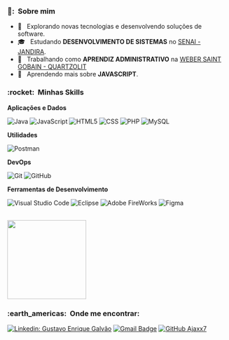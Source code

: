 

<h3> 👨: &nbsp;Sobre mim </h3>

- 🤔 &nbsp; Explorando novas tecnologias e desenvolvendo soluções de software.
- 🎓 &nbsp; Estudando **DESENVOLVIMENTO DE SISTEMAS** no <a href="https://jandira.sp.senai.br/">SENAI - JANDIRA</a>.
- 💼 &nbsp; Trabalhando como **APRENDIZ ADMINISTRATIVO** na <a href="https://www.saint-gobain.com.br/solucoes/nossas-marcas/quartzolit">WEBER SAINT GOBAIN - QUARTZOLIT</a>
- 🌱 &nbsp; Aprendendo mais sobre **JAVASCRIPT**.

<h3> :rocket: &nbsp;Minhas Skills </h3>

**Aplicações e Dados**

  
  ![Java](https://img.shields.io/badge/-Java-333333?style=flat&logo=Java&logoColor=007396)
  ![JavaScript](https://img.shields.io/badge/-JavaScript-333333?style=flat&logo=javascript)
  ![HTML5](https://img.shields.io/badge/-HTML5-333333?style=flat&logo=HTML5)
  ![CSS](https://img.shields.io/badge/-CSS-333333?style=flat&logo=CSS3&logoColor=1572B6)
  ![PHP](https://img.shields.io/badge/-PHP-333333?style=flat&logo=PHP&logoColor=1572B6)
  ![MySQL](https://img.shields.io/badge/-MySQL-333333?style=flat&logo=mysql)

**Utilidades**

  ![Postman](https://img.shields.io/badge/-Postman-333333?style=flat&logo=postman)

**DevOps**

  ![Git](https://img.shields.io/badge/-Git-333333?style=flat&logo=git)
  ![GitHub](https://img.shields.io/badge/-GitHub-333333?style=flat&logo=github)
  
  **Ferramentas de Desenvolvimento**

  ![Visual Studio Code](https://img.shields.io/badge/-Visual%20Studio%20Code-333333?style=flat&logo=visual-studio-code&logoColor=007ACC)
  ![Eclipse](https://img.shields.io/badge/-Eclipse-333333?style=flat&logo=eclipse-ide&logoColor=2C2255)
  ![Adobe FireWorks](https://img.shields.io/badge/-FireWorks-333333?style=flat&logo=adobe-fireworks&logoColor=007ACC)
  ![Figma](https://img.shields.io/badge/-Figma-333333?style=flat&logo=figma&logoColor=007ACC)
  

<br/>

<a href="https://github.com/Ajaxx7">
  <img height="180em" src="https://github-readme-stats.vercel.app/api?username=Ajaxx7&theme=dracula&show_icons=true" />
</a>

<br/>

<h3> :earth_americas: &nbsp;Onde me encontrar: </h3> 

[![Linkedin: Gustavo Enrique Galvão](https://img.shields.io/badge/-Ajaxx7-blue?style=flat-square&logo=Linkedin&logoColor=white&link=)](gustavo-enrique-galvão-agostinho-dos-santos-79b114213)
[![Gmail Badge](https://img.shields.io/badge/-gustavo.galvao.agostinho@gmail.com-006bed?style=flat-square&logo=Gmail&logoColor=white&link=mailto:gustavo.galvao.agostinho@gmail.com)](mailto:gustavo.galvao.agostinho@gmail.com)
[![GitHub Ajaxx7]( https://img.shields.io/github/followers/Ajaxx7?label=follow&style=social)](https://github.com/Ajaxx7)

